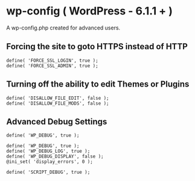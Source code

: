 # wp-config ( WordPress - 6.1.1 + )
A wp-config.php created for advanced users.

## Forcing the site to goto HTTPS instead of HTTP

````
define( 'FORCE_SSL_LOGIN', true );
define( 'FORCE_SSL_ADMIN', true );
````

## Turning off the ability to edit Themes or Plugins
````
define( 'DISALLOW_FILE_EDIT', false );
define( 'DISALLOW_FILE_MODS', false );
````

## Advanced Debug Settings
````
define( 'WP_DEBUG', true );

define( 'WP_DEBUG', true );
define( 'WP_DEBUG_LOG', true );
define( 'WP_DEBUG_DISPLAY', false );
@ini_set( 'display_errors', 0 );

define( 'SCRIPT_DEBUG', true );
````
